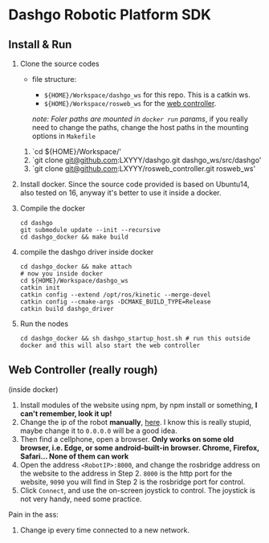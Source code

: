 # Dashgo Robotic Platform SDK

## Install & Run

1. Clone the source codes
    - file structure:
        - `${HOME}/Workspace/dashgo_ws` for this repo. This is a catkin ws.
        - `${HOME}/Workspace/rosweb_ws` for the [web controller](https://github.com/LXYYY/rosweb_controller).

      *note: Foler paths are mounted in `docker run` params*, if you really need to change the paths, change the host paths in the mounting options in `Makefile`

    1. `cd ${HOME}/Workspace/'
    2. `git clone git@github.com:LXYYY/dashgo.git dashgo_ws/src/dashgo'
    3. `git clone git@github.com:LXYYY/rosweb_controller.git rosweb_ws'


2. Install docker. Since the source code provided is based on Ubuntu14, also tested on 16, anyway it's better to use it inside a docker.

3. Compile the docker
    ```
    cd dashgo
    git submodule update --init --recursive
    cd dashgo_docker && make build
    ```

4. compile the dashgo driver inside docker
    ```
    cd dashgo_docker && make attach
    # now you inside docker
    cd ${HOME}/Workspace/dashgo_ws
    catkin init
    catkin config --extend /opt/ros/kinetic --merge-devel 
    catkin config --cmake-args -DCMAKE_BUILD_TYPE=Release
    catkin build dashgo_driver
    ```

4. Run the nodes
    ```
    cd dashgo_docker && sh dashgo_startup_host.sh # run this outside docker and this will also start the web controller
    ```

## Web Controller (really rough)
(inside docker)
1. Install modules of the website using npm, by npm install or something, **I can't remember, look it up!**
2. Change the ip of the robot **manually**, [here](https://github.com/LXYYY/rosweb_controller/blob/2b866761264ab18b0d0d5d36d55f00c93395f687/main.js#L8). I know this is really stupid, maybe change it to `0.0.0.0` will be a good idea.
3. Then find a cellphone, open a browser. **Only works on some old browser, i.e. Edge, or some android-built-in browser. Chrome, Firefox, Safari... None of them can work**
4. Open the address `<RobotIP>:8000`, and change the rosbridge address on the website to the address in Step 2. `8000` is the http port for the website, `9090` you will find in Step 2 is the rosbridge port for control.
5. Click `Connect`, and use the on-screen joystick to control. The joystick is not very handy, need some practice.

Pain in the ass:
1. Change ip every time connected to a new network.
